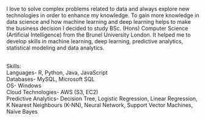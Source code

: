 
I love to solve complex problems related to data and always explore new technologies in order to enhance my knowledge. To gain more knowledge in data science and how machine learning and deep learning helps to make the business decision I decided to study BSc. (Hons) Computer Science (Artificial Intelligence) from the Brunel University London. It helped me to develop skills in machine learning, deep learning, predictive analytics, statistical modeling and data analytics.

<br>
Skills:
<br>
Languages- R, Python, Java, JavaScript<br>
Databases- MySQL, Microsoft SQL<br>
OS- Windows<br>
Cloud Technologies- AWS (S3, EC2)<br>
Predictive Analytics- Decision Tree, Logistic Regression, Linear Regression, K Nearest Neighbours (K-NN), Neural Network, Support Vector Machines, Naive Bayes

<!--
**TanveerAIML/TanveerAIML** is a ✨ _special_ ✨ repository because its `README.md` (this file) appears on your GitHub profile.

Here are some ideas to get you started:

- 🔭 I’m currently working on ...
- 🌱 I’m currently learning ...
- 👯 I’m looking to collaborate on ...
- 🤔 I’m looking for help with ...
- 💬 Ask me about ...
- 📫 How to reach me: ...
- 😄 Pronouns: ...
- ⚡ Fun fact: ...
-->

